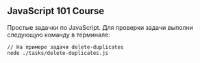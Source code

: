 ## JavaScript 101 Course

Простые задачки по JavaScript.
Для проверки задачи выполни следующую команду в терминале:

```
// На примере задачи delete-duplicates
node ./tasks/delete-duplicates.js
```
